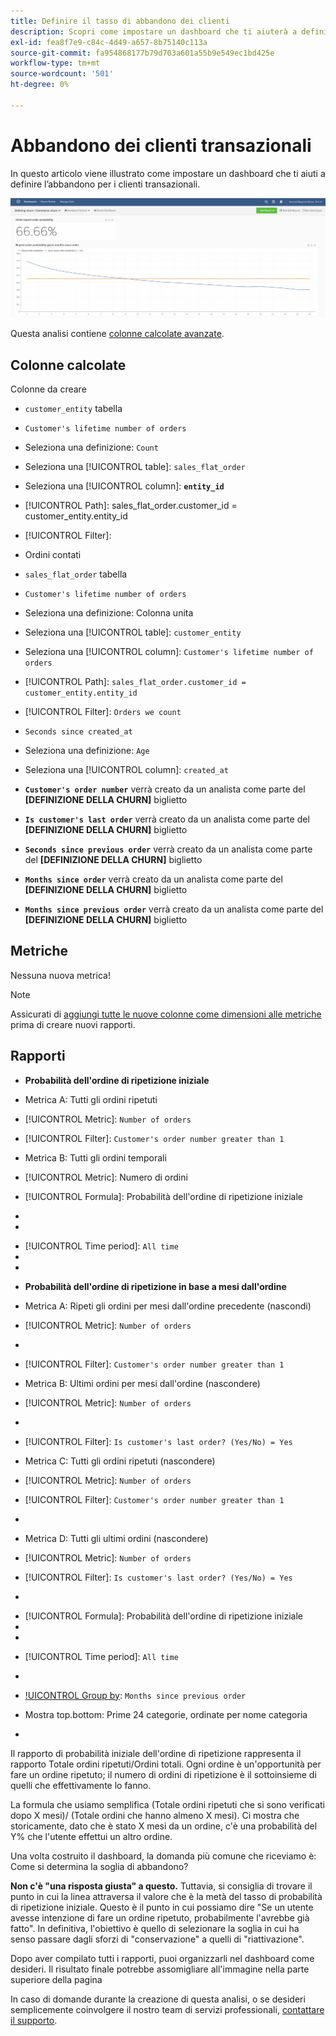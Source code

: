 ```yaml
---
title: Definire il tasso di abbandono dei clienti
description: Scopri come impostare un dashboard che ti aiuterà a definire l’abbandono per i clienti transazionali.
exl-id: fea8f7e9-c84c-4d49-a657-8b75140c113a
source-git-commit: fa954868177b79d703a601a55b9e549ec1bd425e
workflow-type: tm+mt
source-wordcount: '501'
ht-degree: 0%

---
```


# Abbandono dei clienti transazionali

In questo articolo viene illustrato come impostare un dashboard che ti aiuti a definire l’abbandono per i clienti transazionali.

![](../../assets/churn-deashboard.png)

Questa analisi contiene [colonne calcolate avanzate](../data-warehouse-mgr/adv-calc-columns.md).

## Colonne calcolate

Colonne da creare

* `customer_entity` tabella
* `Customer's lifetime number of orders`
* Seleziona una definizione: `Count`
* Seleziona una [!UICONTROL table]: `sales_flat_order`
* Seleziona una [!UICONTROL column]: **`entity_id`**
* [!UICONTROL Path]: sales_flat_order.customer_id = customer_entity.entity_id
* [!UICONTROL Filter]:
* Ordini contati

* `sales_flat_order` tabella
* `Customer's lifetime number of orders`
* Seleziona una definizione: Colonna unita
* Seleziona una [!UICONTROL table]: `customer_entity`
* Seleziona una [!UICONTROL column]: `Customer's lifetime number of orders`
* [!UICONTROL Path]: `sales_flat_order.customer_id = customer_entity.entity_id`
* [!UICONTROL Filter]: `Orders we count`

* `Seconds since created_at`
* Seleziona una definizione: `Age`
* Seleziona una [!UICONTROL column]: `created_at`

* **`Customer's order number`** verrà creato da un analista come parte del **[DEFINIZIONE DELLA CHURN]** biglietto
* **`Is customer's last order`** verrà creato da un analista come parte del **[DEFINIZIONE DELLA CHURN]** biglietto
* **`Seconds since previous order`** verrà creato da un analista come parte del **[DEFINIZIONE DELLA CHURN]** biglietto
* **`Months since order`** verrà creato da un analista come parte del **[DEFINIZIONE DELLA CHURN]** biglietto
* **`Months since previous order`** verrà creato da un analista come parte del **[DEFINIZIONE DELLA CHURN]** biglietto

## Metriche

Nessuna nuova metrica!

>[!NOTE]
>
>Assicurati di [aggiungi tutte le nuove colonne come dimensioni alle metriche](../data-warehouse-mgr/manage-data-dimensions-metrics.md) prima di creare nuovi rapporti.

## Rapporti

* **Probabilità dell&#39;ordine di ripetizione iniziale**
* Metrica A: Tutti gli ordini ripetuti
* [!UICONTROL Metric]: `Number of orders`
* [!UICONTROL Filter]: `Customer's order number greater than 1`

* Metrica B: Tutti gli ordini temporali
* [!UICONTROL Metric]: Numero di ordini

* [!UICONTROL Formula]: Probabilità dell&#39;ordine di ripetizione iniziale
* 
   [!Formula UICONTROL]: `A/B`
* 

   [!UICONTROL Format]: `Percent`

* [!UICONTROL Time period]: `All time`
* 
   [!UICONTROL Interval]: `None`
* 

   [!UICONTROL Chart type]: `Scalar`

* **Probabilità dell&#39;ordine di ripetizione in base a mesi dall&#39;ordine**
* Metrica A: Ripeti gli ordini per mesi dall&#39;ordine precedente (nascondi)
* [!UICONTROL Metric]: `Number of orders`
* 
   [!UICONTROL Perspective]: `Cumulative`
* [!UICONTROL Filter]: `Customer's order number greater than 1`

* Metrica B: Ultimi ordini per mesi dall&#39;ordine (nascondere)
* [!UICONTROL Metric]: `Number of orders`
* 
   [!UICONTROL Perspective]: `Cumulative`
* [!UICONTROL Filter]: `Is customer's last order? (Yes/No) = Yes`

* Metrica C: Tutti gli ordini ripetuti (nascondere)
* [!UICONTROL Metric]: `Number of orders`
* [!UICONTROL Filter]: `Customer's order number greater than 1`

* 

   [!UICONTROL Group by]: `Independent`

* Metrica D: Tutti gli ultimi ordini (nascondere)
* [!UICONTROL Metric]: `Number of orders`
* [!UICONTROL Filter]: `Is customer's last order? (Yes/No) = Yes`

* 

   [!UICONTROL Group by]: `Independent`

* [!UICONTROL Formula]: Probabilità dell&#39;ordine di ripetizione iniziale
* 
   [!Formula UICONTROL]: `(C-A)/(C+D-A-B)`
* 

   [!UICONTROL Format]: `Percent`

* [!UICONTROL Time period]: `All time`
* 
   [!UICONTROL Interval]: `None`
* [!UICONTROL Group by]: `Months since previous order`
* Mostra top.bottom: Prime 24 categorie, ordinate per nome categoria

* 

   [!UICONTROL Chart type]: `Line`

Il rapporto di probabilità iniziale dell&#39;ordine di ripetizione rappresenta il rapporto Totale ordini ripetuti/Ordini totali. Ogni ordine è un&#39;opportunità per fare un ordine ripetuto; il numero di ordini di ripetizione è il sottoinsieme di quelli che effettivamente lo fanno.

La formula che usiamo semplifica (Totale ordini ripetuti che si sono verificati dopo X mesi)/ (Totale ordini che hanno almeno X mesi). Ci mostra che storicamente, dato che è stato X mesi da un ordine, c&#39;è una probabilità del Y% che l&#39;utente effettui un altro ordine.

Una volta costruito il dashboard, la domanda più comune che riceviamo è: Come si determina la soglia di abbandono?

**Non c&#39;è &quot;una risposta giusta&quot; a questo.** Tuttavia, si consiglia di trovare il punto in cui la linea attraversa il valore che è la metà del tasso di probabilità di ripetizione iniziale. Questo è il punto in cui possiamo dire &quot;Se un utente avesse intenzione di fare un ordine ripetuto, probabilmente l&#39;avrebbe già fatto&quot;. In definitiva, l&#39;obiettivo è quello di selezionare la soglia in cui ha senso passare dagli sforzi di &quot;conservazione&quot; a quelli di &quot;riattivazione&quot;.

Dopo aver compilato tutti i rapporti, puoi organizzarli nel dashboard come desideri. Il risultato finale potrebbe assomigliare all&#39;immagine nella parte superiore della pagina

In caso di domande durante la creazione di questa analisi, o se desideri semplicemente coinvolgere il nostro team di servizi professionali, [contattare il supporto](https://experienceleague.adobe.com/docs/commerce-knowledge-base/kb/troubleshooting/miscellaneous/mbi-service-policies.html?lang=en).
